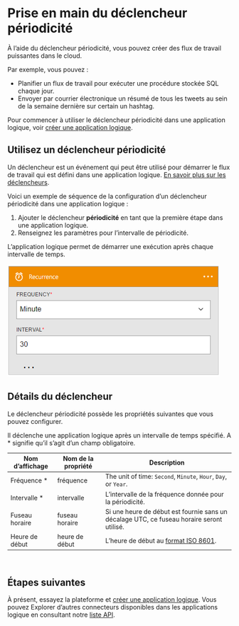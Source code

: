 <properties
    pageTitle="Ajouter le déclencheur de périodicité dans les applications logique | Microsoft Azure"
    description="Vue d’ensemble du déclencheur périodicité et comment l’utiliser avec une application Azure logique."
    services=""
    documentationCenter=""
    authors="jeffhollan"
    manager="erikre"
    editor=""
    tags="connectors"/>

<tags
   ms.service="logic-apps"
   ms.devlang="na"
   ms.topic="article"
   ms.tgt_pltfrm="na"
   ms.workload="na"
   ms.date="07/18/2016"
   ms.author="jehollan"/>

# <a name="get-started-with-the-recurrence-trigger"></a>Prise en main du déclencheur périodicité

À l’aide du déclencheur périodicité, vous pouvez créer des flux de travail puissantes dans le cloud.

Par exemple, vous pouvez :

- Planifier un flux de travail pour exécuter une procédure stockée SQL chaque jour.
- Envoyer par courrier électronique un résumé de tous les tweets au sein de la semaine dernière sur certain un hashtag.

Pour commencer à utiliser le déclencheur périodicité dans une application logique, voir [créer une application logique](../app-service-logic/app-service-logic-create-a-logic-app.md).

## <a name="use-a-recurrence-trigger"></a>Utilisez un déclencheur périodicité

Un déclencheur est un événement qui peut être utilisé pour démarrer le flux de travail qui est défini dans une application logique. [En savoir plus sur les déclencheurs](connectors-overview.md).

Voici un exemple de séquence de la configuration d’un déclencheur périodicité dans une application logique :

1. Ajouter le déclencheur **périodicité** en tant que la première étape dans une application logique.
2. Renseignez les paramètres pour l’intervalle de périodicité.

L’application logique permet de démarrer une exécution après chaque intervalle de temps.

![Déclencheur HTTP](./media/connectors-native-recurrence/using-trigger.png)

## <a name="trigger-details"></a>Détails du déclencheur

Le déclencheur périodicité possède les propriétés suivantes que vous pouvez configurer.

Il déclenche une application logique après un intervalle de temps spécifié.
A * signifie qu’il s’agit d’un champ obligatoire.

|Nom d’affichage|Nom de la propriété|Description|
|---|---|---|
|Fréquence *|fréquence|The unit of time: `Second`, `Minute`, `Hour`, `Day`, or `Year`.|
|Intervalle *|intervalle|L’intervalle de la fréquence donnée pour la périodicité.|
|Fuseau horaire|fuseau horaire|Si une heure de début est fournie sans un décalage UTC, ce fuseau horaire seront utilisé.|
|Heure de début|heure de début|L’heure de début au [format ISO 8601](https://en.wikipedia.org/wiki/ISO_8601#Combined_date_and_time_representations).|
<br>


## <a name="next-steps"></a>Étapes suivantes

À présent, essayez la plateforme et [créer une application logique](../app-service-logic/app-service-logic-create-a-logic-app.md). Vous pouvez Explorer d’autres connecteurs disponibles dans les applications logique en consultant notre [liste API](apis-list.md).
